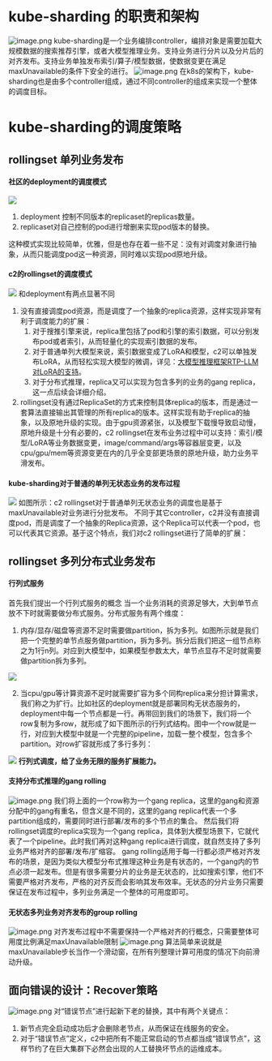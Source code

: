 # kube-sharding 的职责和架构
![image.png](https://intranetproxy.alipay.com/skylark/lark/0/2024/png/97471/1708941065617-77d81ab4-01ef-48c9-8a15-4581e901d81f.png#clientId=u47d5363b-c298-4&from=paste&height=540&id=ufc7431b1&originHeight=1080&originWidth=1920&originalType=binary&ratio=2&rotation=0&showTitle=false&size=239872&status=done&style=none&taskId=u0a29c5f0-9ec3-41c3-88b3-a11538e80b0&title=&width=960)
kube-sharding是一个业务编排controller，编排对象是需要加载大规模数据的搜索推荐引擎，或者大模型推理业务。支持业务进行分片以及分片后的对齐发布。支持业务单独发布索引/算子/模型数据，使数据变更在满足maxUnavailable的条件下安全的进行。
![image.png](https://intranetproxy.alipay.com/skylark/lark/0/2024/png/97471/1708324573688-63f4d376-cf96-4b46-9d4a-6b64b7f79802.png#clientId=ucaed3f0e-093a-4&from=paste&height=540&id=u610fec37&originHeight=1080&originWidth=1920&originalType=binary&ratio=2&rotation=0&showTitle=false&size=630922&status=done&style=none&taskId=u7e536b9a-d6bd-4c2d-b1dd-e2815ea0c28&title=&width=960)
在k8s的架构下，kube-sharding也是由多个controller组成，通过不同controller的组成来实现一个整体的调度目标。
# kube-sharding的调度策略
## **rollingset 单列业务发布**
#### **社区的deployment的调度模式**
![](https://intranetproxy.alipay.com/skylark/lark/0/2024/webp/97471/1708324912041-bddcb40b-8805-441c-8545-1b5b4b1216c4.webp#clientId=ucaed3f0e-093a-4&from=paste&height=229&id=ud58c4d04&originHeight=618&originWidth=1286&originalType=url&ratio=2&rotation=0&showTitle=false&status=done&style=none&taskId=u132b1c6e-f3b3-4e27-93ce-790a78b449c&title=&width=477)

1. deployment 控制不同版本的replicaset的replicas数量。
2. replicaset对自己控制的pod进行增删来实现pod版本的替换。

这种模式实现比较简单，优雅，但是也存在着一些不足：没有对调度对象进行抽象，从而只能调度pod这一种资源，同时难以实现pod原地升级。
#### **c2的rollingset的调度模式**
![](https://intranetproxy.alipay.com/skylark/lark/0/2024/webp/97471/1708324912226-250a2de8-b1ca-4a84-bcf3-9efaa233aa20.webp#clientId=ucaed3f0e-093a-4&from=paste&height=241&id=u32347a9d&originHeight=652&originWidth=1452&originalType=url&ratio=2&rotation=0&showTitle=false&status=done&style=none&taskId=ue9a1aa21-00c9-419a-80a2-9a767583062&title=&width=537)
和deployment有两点显著不同

1. 没有直接调度pod资源，而是调度了一个抽象的replica资源，这样实现非常有利于调度能力的扩展：
   1. 对于搜推引擎来说，replica里包括了pod和引擎的索引数据，可以分别发布pod或者索引，从而轻量化的实现索引数据的发布。
   2. 对于普通单列大模型来说，索引数据变成了LoRA和模型，c2可以单独发布LoRA，从而轻松实现大模型的微调，详见：[大模型推理框架RTP-LLM对LoRA的支持](https://mp.weixin.qq.com/s/em-mnps_Oqe1PLLpJ9hB-A)。
   3. 对于分布式推理，replica又可以实现为包含多列的业务的gang replica，这一点后续会详细介绍。
2. rollingset没有通过ReplicaSet的方式来控制具体replica的版本，而是通过一套算法直接输出其管理的所有replica的版本。这样实现有助于replica的抽象，以及原地升级的实现。由于gpu资源紧张，以及模型下载慢导致启动慢，原地升级是十分有必要的，c2 rollingset在发布业务过程中可以支持：索引/模型/LoRA等业务数据变更，image/command/args等容器层变更，以及cpu/gpu/mem等资源变更在内的几乎全变部更场景的原地升级，助力业务平滑发布。
#### **kube-sharding对于普通的单列无状态业务的发布过程**
![](https://intranetproxy.alipay.com/skylark/lark/0/2024/webp/97471/1708325024722-caaaf4f1-95f2-42fd-93f7-22feca62c56c.webp#clientId=ucaed3f0e-093a-4&from=paste&id=u583db3ca&originHeight=900&originWidth=1600&originalType=url&ratio=2&rotation=0&showTitle=false&status=done&style=none&taskId=u2c38915a-1aac-4cb2-9607-a95bc6853f8&title=)
如图所示：c2 rollingset对于普通单列无状态业务的调度也是基于maxUnavailable对业务进行分批发布。 不同于其它controller，c2并没有直接调度pod，而是调度了一个抽象的Replica资源，这个Replica可以代表一个pod，也可以代表其它资源。基于这个特点，我们对c2 rollingset进行了简单的扩展：
## **rollingset 多列分布式业务发布**
#### **行列式服务**
首先我们提出一个行列式服务的概念
当一个业务消耗的资源足够大，大到单节点放不下时就需要做分布式服务。分布式服务有两个维度：

1. 内存/显存/磁盘等资源不足时需要做partition，拆为多列。如图所示就是我们把一个完整的单节点服务做partition，拆为多列。拆分后我们把这一组节点称之为1行n列。对应到大模型中，如果模型参数太大，单节点显存不足时就需要做partition拆为多列。

![](https://intranetproxy.alipay.com/skylark/lark/0/2024/webp/97471/1708325041582-1d0adc57-8d6b-491e-a2d7-61b74f483855.webp#clientId=ucaed3f0e-093a-4&from=paste&height=47&id=u7b27e05c&originHeight=127&originWidth=1600&originalType=url&ratio=2&rotation=0&showTitle=false&status=done&style=none&taskId=u7e8c3135-2f6d-43c7-9c32-433e6fc6b8e&title=&width=586)

2. 当cpu/gpu等计算资源不足时就需要扩容为多个同构replica来分担计算需求，我们称之为扩行。比如社区的deployment就是部署同构无状态服务的，deployment中每一个节点都是一行。再带回到我们的场景下，我们将一个row复制为多row，就形成了如下图所示的行列式结构。图中一个row就是一行，对应到大模型中就是一个完整的pipeline，加载一整个模型，包含多个partition。对row扩容就形成了多行多列：

![](https://intranetproxy.alipay.com/skylark/lark/0/2024/webp/97471/1708325041777-50df32e6-3be7-4cee-b953-06c54377dc9f.webp#clientId=ucaed3f0e-093a-4&from=paste&height=229&id=u549dcc6a&originHeight=617&originWidth=1600&originalType=url&ratio=2&rotation=0&showTitle=false&status=done&style=none&taskId=ueebf0fe6-d39e-4e53-985d-481bf6ba1b9&title=&width=594)
**行列式调度，给了业务无限的服务扩展能力。**
#### **支持分布式推理的gang rolling**
![image.png](https://intranetproxy.alipay.com/skylark/lark/0/2024/png/97471/1708325069403-7ea7629b-f8bd-49c3-b8e6-ffec803b435a.png#clientId=ucaed3f0e-093a-4&from=paste&height=540&id=u98da5b8d&originHeight=1080&originWidth=1920&originalType=binary&ratio=2&rotation=0&showTitle=false&size=321372&status=done&style=none&taskId=ua7295252-3ca5-4cb0-b772-c8e5c2b44ec&title=&width=960)
    我们将上面的一个row称为一个gang replica，这里的gang和资源分配中的gang有重名，但含义是不同的，这里的gang replica代表一个多partition组成的，需要同时进行部署/发布的多个节点的集合。
    然后我们将rollingset调度的replica实现为一个gang replica，具体到大模型场景下，它就代表了一个pipeline。此时我们再对这种gang replica进行调度，就自然支持了多列业务严格对齐的部署/发布/扩缩容。
    gang rolling适用于每一行都必须严格对齐发布的场景，是因为类似大模型分布式推理这种业务是有状态的，一个gang内的节点必须一起发布。但是有很多需要分片的业务是无状态的，比如搜索引擎，他们不需要严格对齐发布，严格的对齐反而会影响其发布效率。无状态的分片业务只需要保证在发布过程中，多列业务满足一个整体的可用度即可。
#### **无状态多列业务对齐发布的group rolling**
![image.png](https://intranetproxy.alipay.com/skylark/lark/0/2024/png/97471/1708325328636-e2678770-01fc-458f-a97f-a1c0befd4a54.png#clientId=ucaed3f0e-093a-4&from=paste&height=540&id=u69c70b78&originHeight=1080&originWidth=1920&originalType=binary&ratio=2&rotation=0&showTitle=false&size=330030&status=done&style=none&taskId=u1c89c0c9-20b4-481e-82dd-7b3c2aa3b30&title=&width=960)
对齐发布过程中不需要保持一个严格对齐的行概念，只需要整体可用度比例满足maxUnavailable限制
![image.png](https://intranetproxy.alipay.com/skylark/lark/0/2024/png/97471/1708325756272-6c7cd864-18d2-421b-a317-df6f4daf52ec.png#clientId=ucaed3f0e-093a-4&from=paste&height=540&id=ucab3de97&originHeight=1080&originWidth=1920&originalType=binary&ratio=2&rotation=0&showTitle=false&size=550443&status=done&style=none&taskId=ucddf2ec3-62aa-4674-9d58-d43b2ae158d&title=&width=960)
算法简单来说就是maxUnavailable步长当作一个滑动窗，在所有列整理计算可用度的情况下向前滑动升级。
## 面向错误的设计：Recover策略
![image.png](https://intranetproxy.alipay.com/skylark/lark/0/2024/png/97471/1708325928772-3779f815-f6be-4d3d-8d9e-672481447df5.png#clientId=ucaed3f0e-093a-4&from=paste&height=540&id=u83a00cf0&originHeight=1080&originWidth=1920&originalType=binary&ratio=2&rotation=0&showTitle=false&size=264239&status=done&style=none&taskId=u140ee337-86dc-4f85-b79b-01b674f5aab&title=&width=960)
对“错误节点”进行起新下老的替换，其中有两个关键点：

1. 新节点完全启动成功后才会删除老节点，从而保证在线服务的安全。
2. 对于“错误节点”定义，c2中把所有不能正常启动的节点都当成“错误节点”，这样节约了在巨大集群下必然会出现的人工替换坏节点的运维成本。
